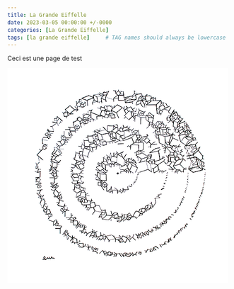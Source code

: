 ```yaml
---
title: La Grande Eiffelle
date: 2023-03-05 00:00:00 +/-0000
categories: [La Grande Eiffelle]
tags: [la grande eiffelle]     # TAG names should always be lowercase
---
```



Ceci est une page de test

![La Grande Eiffelle](/assets/img/tableaux/Desillusions.png)